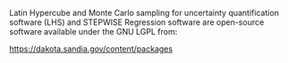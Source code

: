 Latin Hypercube and Monte Carlo sampling for uncertainty quantification software (LHS) and STEPWISE Regression software are open-source software available under the GNU LGPL from:

https://dakota.sandia.gov/content/packages
